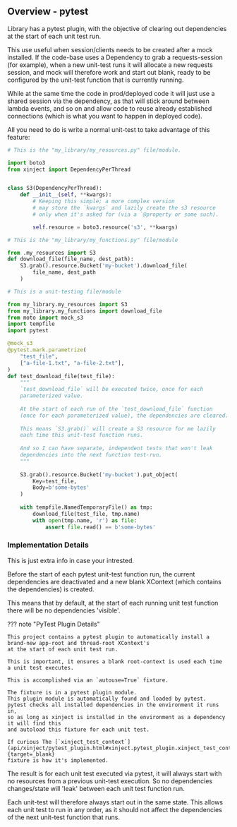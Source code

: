 

## Overview - pytest

Library has a pytest plugin, with the objective of clearing out dependencies at the start of each unit test run.

This use useful when session/clients needs to be created after a mock installed.
If the code-base uses a Dependency to grab a requests-session (for example),
when a new unit-test runs it will allocate a new requests session, and mock will therefore work and start out blank,
ready to be configured by the unit-test function that is currently running.

While at the same time the code in prod/deployed code it will just use a shared session via the dependency,
as that will stick around between lambda events, and so on and allow code to reuse already established connections
(which is what you want to happen in deployed code).

All you need to do is write a normal unit-test to take advantage of this feature:

```python
# This is the "my_library/my_resources.py" file/module.

import boto3
from xinject import DependencyPerThread


class S3(DependencyPerThread):
    def __init__(self, **kwargs):
        # Keeping this simple; a more complex version
        # may store the `kwargs` and lazily create the s3 resource
        # only when it's asked for (via a `@property or some such).

        self.resource = boto3.resource('s3', **kwargs)
```

```python
# This is the "my_library/my_functions.py" file/module

from .my_resources import S3
def download_file(file_name, dest_path):
    S3.grab().resource.Bucket('my-bucket').download_file(
        file_name, dest_path
    )
```

```python
# This is a unit-testing file/module

from my_library.my_resources import S3
from my_library.my_functions import download_file
from moto import mock_s3
import tempfile
import pytest

@mock_s3
@pytest.mark.parametrize(
    "test_file",
    ["a-file-1.txt", "a-file-2.txt"],
)
def test_download_file(test_file):
    """
    `test_download_file` will be executed twice, once for each
    parameterized value.
    
    At the start of each run of the `test_download_file` function
    (once for each parameterized value), the dependencies are cleared.
    
    This means `S3.grab()` will create a S3 resource for me lazily
    each time this unit-test function runs.
    
    And so I can have separate, independent tests that won't leak
    dependencies into the next function test-run.
    """
    
    S3.grab().resource.Bucket('my-bucket').put_object(
        Key=test_file,
        Body=b'some-bytes'
    )
    
    with tempfile.NamedTemporaryFile() as tmp:
        download_file(test_file, tmp.name)
        with open(tmp.name, 'r') as file:
            assert file.read() == b'some-bytes'
```

### Implementation Details

This is just extra info in case your intrested.

Before the start of each pytest unit-test function run, the current dependencies are deactivated and a new blank XContext
(which contains the dependencies) is created.

This means that by default, at the start of each running unit test function there will be no dependencies 'visible'.


??? note "PyTest Plugin Details"

    This project contains a pytest plugin to automatically install a brand-new app-root and thread-root XContext's 
    at the start of each unit test run.     

    This is important, it ensures a blank root-context is used each time
    a unit test executes.
    
    This is accomplished via an `autouse=True` fixture.
    
    The fixture is in a pytest plugin module.
    This plugin module is automatically found and loaded by pytest.
    pytest checks all installed dependencies in the environment it runs in,
    so as long as xinject is installed in the environment as a dependency it will find this
    and autoload this fixture for each unit test.

    If curious The [`xinject_test_context`](api/xinject/pytest_plugin.html#xinject.pytest_plugin.xinject_test_context){target=_blank}
    fixture is how it's implemented.


The result is for each unit test executed via pytest, it will always start with no resources
from a previous unit-test execution. So no dependencies changes/state will 'leak' between each unit test function run.

Each unit-test will therefore always start out in the same state.
This allows each unit test to run in any order, as it should not affect the dependencies of the next unit-test function
that runs.



